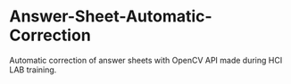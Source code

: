 # Answer-Sheet-Automatic-Correction
Automatic correction of answer sheets with OpenCV API made during HCI LAB training.
